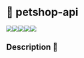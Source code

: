 # 🔗 petshop-api
<img src="https://img.shields.io/github/issues/mateuswgoettems/petshop-api"/><img src="https://img.shields.io/github/forks/mateuswgoettems/petshop-api"/><img src="https://img.shields.io/github/stars/mateuswgoettems/petshop-api"/><img src="https://img.shields.io/github/license/mateuswgoettems/petshop-api"/><img src="https://img.shields.io/github/followers/mateuswgoettems?style=social"/>


## Description 🚀
<p aling="center"></p>
